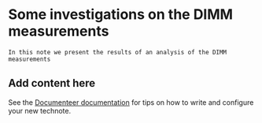 # Some investigations on the DIMM measurements

```{abstract}
In this note we present the results of an analysis of the DIMM measurements
```

## Add content here

See the [Documenteer documentation](https://documenteer.lsst.io/technotes/index.html) for tips on how to write and configure your new technote.
